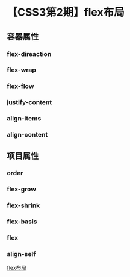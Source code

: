 # 【CSS3第2期】flex布局

## 容器属性
### flex-direaction
### flex-wrap
### flex-flow
### justify-content
### align-items
### align-content
## 项目属性
### order
### flex-grow
### flex-shrink
### flex-basis
### flex
### align-self
[flex布局](http://www.ruanyifeng.com/blog/2015/07/flex-grammar.html?^%$)